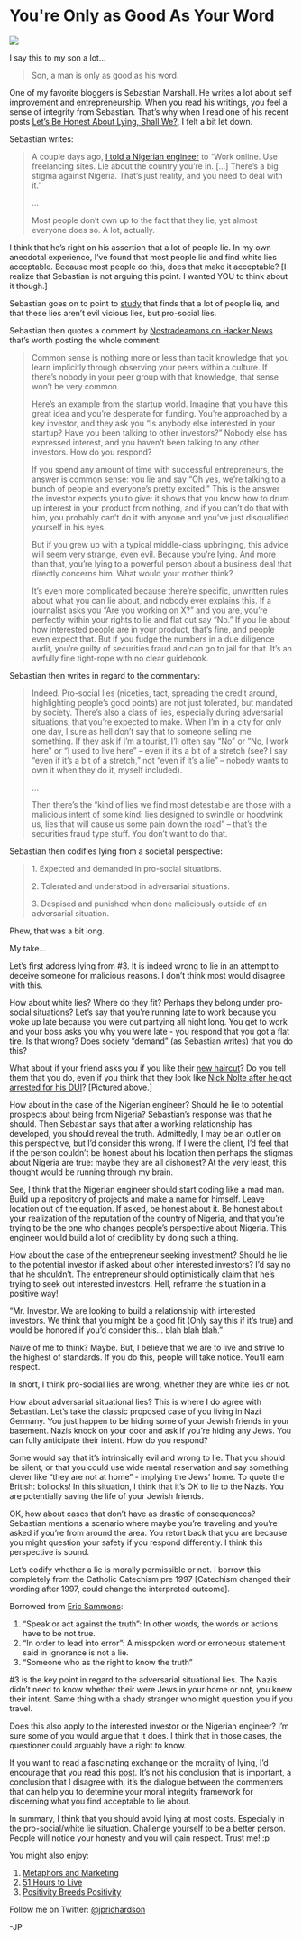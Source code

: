 <!--
id: 9251361615
link: http://techneur.com/post/9251361615/youre-only-as-good-as-your-word
slug: youre-only-as-good-as-your-word
date: Mon Aug 22 2011 09:30:00 GMT-0500 (CDT)
publish: 2011-08-022
tags: integrity
-->


You're Only as Good As Your Word
================================

![](http://media.tumblr.com/tumblr_lq6ydie4BY1qzbc4f.jpg)

I say this to my son a lot…

> Son, a man is only as good as his word.

One of my favorite bloggers is Sebastian Marshall. He writes a lot about
self improvement and entrepreneurship. When you read his writings, you
feel a sense of integrity from Sebastian. That’s why when I read one of
his recent posts [Let’s Be Honest About Lying, Shall
We?](http://www.sebastianmarshall.com/lets-be-honest-about-lying-shall-we),
I felt a bit let down.

Sebastian writes:

> A couple days ago, [I told a Nigerian
> engineer](http://www.sebastianmarshall.com/advice-for-a-nigerian-engineer)
> to “Work online. Use freelancing sites. Lie about the country you’re
> in. […] There’s a big stigma against Nigeria. That’s just reality, and
> you need to deal with it.”
>
> …
>
> Most people don’t own up to the fact that they lie, yet almost
> everyone does so. A lot, actually.

I think that he’s right on his assertion that a lot of people lie. In my
own anecdotal experience, I’ve found that most people lie and find white
lies acceptable. Because most people do this, does that make it
acceptable? [I realize that Sebastian is not arguing this point. I
wanted YOU to think about it though.]

Sebastian goes on to point to
[study](http://www.spring.org.uk/2009/10/are-you-a-liar.php) that finds
that a lot of people lie, and that these lies aren’t evil vicious lies,
but pro-social lies.

Sebastian then quotes a comment by [Nostradeamons on Hacker
News](http://news.ycombinator.com/item?id=2771878) that’s worth posting
the whole comment:

> Common sense is nothing more or less than tacit knowledge that you
> learn implicitly through observing your peers within a culture. If
> there’s nobody in your peer group with that knowledge, that sense
> won’t be very common.
>
> Here’s an example from the startup world. Imagine that you have this
> great idea and you’re desperate for funding. You’re approached by a
> key investor, and they ask you “Is anybody else interested in your
> startup? Have you been talking to other investors?” Nobody else has
> expressed interest, and you haven’t been talking to any other
> investors. How do you respond?
>
> If you spend any amount of time with successful entrepreneurs, the
> answer is common sense: you lie and say “Oh yes, we’re talking to a
> bunch of people and everyone’s pretty excited.” This is the answer the
> investor expects you to give: it shows that you know how to drum up
> interest in your product from nothing, and if you can’t do that with
> him, you probably can’t do it with anyone and you’ve just disqualified
> yourself in his eyes.
>
> But if you grew up with a typical middle-class upbringing, this advice
> will seem very strange, even evil. Because you’re lying. And more than
> that, you’re lying to a powerful person about a business deal that
> directly concerns him. What would your mother think?
>
> It’s even more complicated because there’re specific, unwritten rules
> about what you can lie about, and nobody ever explains this. If a
> journalist asks you “Are you working on X?” and you are, you’re
> perfectly within your rights to lie and flat out say “No.” If you lie
> about how interested people are in your product, that’s fine, and
> people even expect that. But if you fudge the numbers in a due
> diligence audit, you’re guilty of securities fraud and can go to jail
> for that. It’s an awfully fine tight-rope with no clear guidebook.

Sebastian then writes in regard to the commentary:

> Indeed. Pro-social lies (niceties, tact, spreading the credit around,
> highlighting people’s good points) are not just tolerated, but
> mandated by society. There’s also a class of lies, especially during
> adversarial situations, that you’re expected to make. When I’m in a
> city for only one day, I sure as hell don’t say that to someone
> selling me something. If they ask if I’m a tourist, I’ll often say
> “No” or “No, I work here” or “I used to live here” – even if it’s a
> bit of a stretch (see? I say “even if it’s a bit of a stretch,” not
> “even if it’s a lie” – nobody wants to own it when they do it, myself
> included).
>
> …
>
> Then there’s the “kind of lies we find most detestable are those with
> a malicious intent of some kind: lies designed to swindle or hoodwink
> us, lies that will cause us some pain down the road” – that’s the
> securities fraud type stuff. You don’t want to do that.

Sebastian then codifies lying from a societal perspective:

> ​1. Expected and demanded in pro-social situations.
>
> ​2. Tolerated and understood in adversarial situations.
>
> ​3. Despised and punished when done maliciously outside of an
> adversarial situation.

Phew, that was a bit long.

My take…

Let’s first address lying from \#3. It is indeed wrong to lie in an
attempt to deceive someone for malicious reasons. I don’t think most
would disagree with this.

How about white lies? Where do they fit? Perhaps they belong under
pro-social situations? Let’s say that you’re running late to work
because you woke up late because you were out partying all night long.
You get to work and your boss asks you why you were late - you respond
that you got a flat tire. Is that wrong? Does society “demand” (as
Sebastian writes) that you do this? 

What about if your friend asks you if you like their [new
haircut](http://www.youtube.com/watch?v=4JMOh-cul6M)? Do you tell them
that you do, even if you think that they look like [Nick Nolte after he
got arrested for his
DUI](http://www.google.com/search?pq=nick+nolte+mugshot&hl=en&cp=18&gs_id=2i&xhr=t&q=nick+nolte+mugshot&qe=bmljayBub2x0ZSBtdWdzaG90&qesig=8Nk_xuXkdadtpHdJwb6WdQ&pkc=AFgZ2tlH8HV4kH17yyjvwrpWO1m5d1OIZ89Rc37Enr34eaxuGPv5YNG5Nixqo7PK2q1A-A7duI-rT2j4hUETvfr21yMBo_wqJA&authuser=0&gs_sm=&gs_upl=&bav=on.2,or.r_gc.r_pw.r_cp.&biw=1383&bih=713&um=1&ie=UTF-8&tbm=isch&source=og&sa=N&tab=wi)?
[Pictured above.]

How about in the case of the Nigerian engineer? Should he lie to
potential prospects about being from Nigeria? Sebastian’s response was
that he should. Then Sebastian says that after a working relationship
has developed, you should reveal the truth. Admittedly, I may be an
outlier on this perspective, but I’d consider this wrong. If I were the
client, I’d feel that if the person couldn’t be honest about his
location then perhaps the stigmas about Nigeria are true: maybe they are
all dishonest? At the very least, this thought would be running through
my brain.

See, I think that the Nigerian engineer should start coding like a mad
man. Build up a repository of projects and make a name for himself.
Leave location out of the equation. If asked, be honest about it. Be
honest about your realization of the reputation of the country of
Nigeria, and that you’re trying to be the one who changes people’s
perspective about Nigeria. This engineer would build a lot of
credibility by doing such a thing.

How about the case of the entrepreneur seeking investment? Should he lie
to the potential investor if asked about other interested investors? I’d
say no that he shouldn’t. The entrepreneur should optimistically claim
that he’s trying to seek out interested investors. Hell, reframe the
situation in a positive way!

“Mr. Investor. We are looking to build a relationship with interested
investors. We think that you might be a good fit (Only say this if it’s
true) and would be honored if you’d consider this… blah blah blah.”

Naive of me to think? Maybe. But, I believe that we are to live and
strive to the highest of standards. If you do this, people will take
notice. You’ll earn respect.

In short, I think pro-social lies are wrong, whether they are white lies
or not.

How about adversarial situational lies? This is where I do agree with
Sebastian. Let’s take the classic proposed case of you living in Nazi
Germany. You just happen to be hiding some of your Jewish friends in
your basement. Nazis knock on your door and ask if you’re hiding any
Jews. You can fully anticipate their intent. How do you respond?

Some would say that it’s intrinsically evil and wrong to lie. That you
should be silent, or that you could use wide mental reservation and say
something clever like “they are not at home” - implying the Jews’ home.
To quote the British: bollocks! In this situation, I think that it’s OK
to lie to the Nazis. You are potentially saving the life of your Jewish
friends.

OK, how about cases that don’t have as drastic of consequences?
Sebastian mentions a scenario where maybe you’re traveling and you’re
asked if you’re from around the area. You retort back that you are
because you might question your safety if you respond differently. I
think this perspective is sound.

Let’s codify whether a lie is morally permissible or not. I borrow this
completely from the Catholic Catechism pre 1997 [Catechism changed their
wording after 1997, could change the interpreted outcome]. 

Borrowed from [Eric
Sammons](http://ericsammons.com/blog/2010/03/25/can-we-lie-to-save-lives/):

1.  “Speak or act against the truth”: In other words, the words or
    actions have to be not true.
2.  “In order to lead into error”: A misspoken word or erroneous
    statement said in ignorance is not a lie.
3.  “Someone who as the right to know the truth”

\#3 is the key point in regard to the adversarial situational lies. The
Nazis didn’t need to know whether their were Jews in your home or not,
you knew their intent. Same thing with a shady stranger who might
question you if you travel.

Does this also apply to the interested investor or the Nigerian
engineer? I’m sure some of you would argue that it does. I think that in
those cases, the questioner could arguably have a right to know.

If you want to read a fascinating exchange on the morality of lying, I’d
encourage that you read this
[post](http://newtheologicalmovement.blogspot.com/2011/02/it-is-sin-to-lie-even-to-planned.html).
It’s not his conclusion that is important, a conclusion that I disagree
with, it’s the dialogue between the commenters that can help you to
determine your moral integrity framework for discerning what you find
acceptable to lie about.

In summary, I think that you should avoid lying at most costs.
Especially in the pro-social/white lie situation. Challenge yourself to
be a better person. People will notice your honesty and you will gain
respect. Trust me! :p

You might also enjoy:

1.  [Metaphors and
    Marketing](http://techneur.com/post/4805888326/metaphors-and-marketing)
2.  [51 Hours to
    Live](http://techneur.com/post/3702809389/51-hours-to-live)
3.  [Positivity
    Breeds Positivity](http://techneur.com/post/2697836616/positivity-breeds-positivity)

Follow me on Twitter: [@jprichardson](http://twitter.com/jprichardson)

-JP

